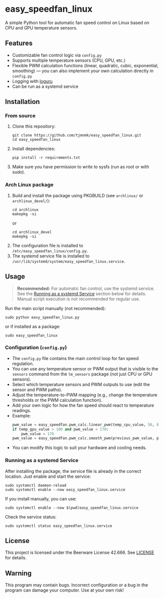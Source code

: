 # easy_speedfan_linux

A simple Python tool for automatic fan speed control on Linux based on CPU and GPU temperature sensors.

## Features
- Customizable fan control logic via `config.py`
- Supports multiple temperature sensors (CPU, GPU, etc.)
- Flexible PWM calculation functions (linear, quadratic, cubic, exponential, smoothing) — you can also implement your own calculation directly in `config.py`
- Logging with [loguru](https://github.com/Delgan/loguru)
- Can be run as a systemd service

## Installation

### From source

1. Clone this repository:
   ```
   git clone https://github.com/tjmnmk/easy_speedfan_linux.git
   cd easy_speedfan_linux
   ```
2. Install dependencies:
   ```
   pip install -r requirements.txt
   ```
3. Make sure you have permission to write to sysfs (run as root or with sudo).

### Arch Linux package

1. Build and install the package using PKGBUILD (see `archlinux/` or `archlinux_devel/`):
   ```
   cd archlinux
   makepkg -si
   ```
   or
   ```
   cd archlinux_devel
   makepkg -si
   ```
2. The configuration file is installed to `/etc/easy_speedfan_linux/config.py`.
3. The systemd service file is installed to `/usr/lib/systemd/system/easy_speedfan_linux.service`.

## Usage

> **Recommended:** For automatic fan control, use the systemd service. See the [Running as a systemd Service](#running-as-a-systemd-service) section below for details. Manual script execution is not recommended for regular use.

Run the main script manually (not recommended):
```
sudo python easy_speedfan_linux.py
```

or if installed as a package:
```
sudo easy_speedfan_linux
```



### Configuration (`config.py`)
- The `config.py` file contains the main control loop for fan speed regulation.
- You can use any temperature sensor or PWM output that is visible to the `sensors` command from the `lm_sensors` package (not just CPU or GPU sensors).
- Select which temperature sensors and PWM outputs to use (edit the sensor and PWM paths).
- Adjust the temperature-to-PWM mapping (e.g., change the temperature thresholds or the PWM calculation function).
- Add your own logic for how the fan speed should react to temperature readings.
- Example:
  ```python
  pwm_value = easy_speedfan.pwm_calc.linear_pwm(temp_cpu_value, 50, 80, 75, 255)
  if temp_gpu_value > 100 and pwm_value < 170:
      pwm_value = 170
  pwm_value = easy_speedfan.pwm_calc.smooth_pwm(previous_pwm_value, pwm_value)
  ```
- You can modify this logic to suit your hardware and cooling needs.

### Running as a systemd Service
After installing the package, the service file is already in the correct location. Just enable and start the service:
```
sudo systemctl daemon-reload
sudo systemctl enable --now easy_speedfan_linux.service
```

If you install manually, you can use:
```
sudo systemctl enable --now $(pwd)easy_speedfan_linux.service
```

Check the service status:
```
sudo systemctl status easy_speedfan_linux.service
```

## License

This project is licensed under the Beerware License 42.666. See [LICENSE](LICENSE) for details.

## Warning

This program may contain bugs. Incorrect configuration or a bug in the program can damage your computer. Use at your own risk!

